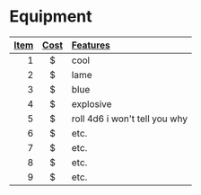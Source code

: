 # Equipment

| <u>Item</u> | <u>Cost</u> | <u>Features</u>               |
| ----------: | :---------: | :---------------------------- |
|           1 |      $      | cool                          |
|           2 |      $      | lame                          |
|           3 |      $      | blue                          |
|           4 |      $      | explosive                     |
|           5 |      $      | roll 4d6 i won't tell you why |
|           6 |      $      | etc.                          |
|           7 |      $      | etc.                          |
|           8 |      $      | etc.                          |
|           9 |      $      | etc.                          |

